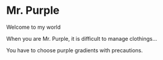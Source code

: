 # Mr. Purple
<p class="subtitle">Welcome to my world</p>

When you are Mr. Purple, it is difficult to manage clothings...

You have to choose purple gradients with precautions.

